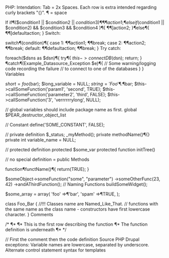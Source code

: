 PHP:
Intendation: Tab = 2x Spaces. Each row is extra intended regarding curly brackets "{}".
¶ = space

If
if¶($condition1
    || $condition2
    || $condition3)¶{
¶¶action1;
}¶elseif ($condition1
       || $condition2)
       && $condition3
       && $condition4
)¶{
¶¶]action2;
}¶else¶{
¶¶]defaultaction;
}
Switch:

switch¶(condition)¶{
case 1:
¶¶action1;
¶¶break;
case 2:
¶¶action2;
¶¶break;
default:
¶¶defaultaction;
¶¶break;
}
Try catch:

foreach($dsns as $dsn)¶{
    try¶{
        $this->connectDB($dsn);
        return;
    }¶catch¶(Example_Datasource_Exception $e)¶{
        // Some warning/logging code recording the failure
        // to connect to one of the databases
    }
}
Variables

$short         = foo($bar);
$long_variable = NULL;
$string = 'Foo'¶.¶$bar;
$this->callSomeFunction('param1',     'second',        TRUE);
$this->callSomeFunction('parameter2', 'third',         FALSE);
$this->callSomeFunction('3',          'verrrrrrylong', NULL);

// global variables should include package name as first.
global $PEAR_destructor_object_list

// Constant
define('SOME_CONSTANT', FALSE);

// private definition
$_status;
_myMethod();
private methodName()¶{}
private int variable_name = NULL;

// protected definition
<span class="simpara">protected $some_var</span>
<span class="simpara">protected function initTree()</span>

// no special definition = public
Methods

function¶functName()¶{
  return(TRUE);
}

$someObject->someFunction("some", "parameter")
    ->someOtherFunc(23, 42)
    ->andAThirdFunction();
// Naming Functions
buildSomeWidget();

$some_array = array(
    'foo'  =>¶'bar',
    'spam' =>¶TRUE,
);

class Foo_Bar
{
    //!!! Classes name are Named_Like_That.
    // functions with the same name as the class name - constructors have first lowercase character.
}
Comments

/*
¶*
¶* This is the first row describing the function
¶* The function definition is underneath
¶*
*/

// First the comment then the code definition
Source PHP
Drupal exceptions:
Variable names are lowercase, separated by underscore.
Alternate control statement syntax for templates

<?php if (!empty($item)): ?>
  <p><?php print funct_call($parameter_name); ?></p>
<?php endif; ?>

<?php foreach ($items as $item): ?>
  <p><?php print $item_name; ?></p>
<?php endforeach; ?>
